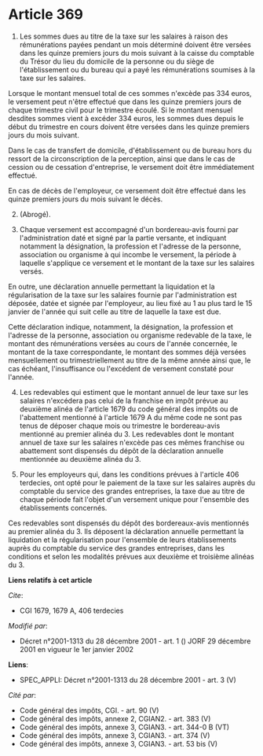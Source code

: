 # Article 369

1. Les sommes dues au titre de la taxe sur les salaires à raison des rémunérations payées pendant un mois déterminé doivent
être versées dans les quinze premiers jours du mois suivant à la caisse du comptable du Trésor du lieu du domicile de la
personne ou du siège de l'établissement ou du bureau qui a payé les rémunérations soumises à la taxe sur les salaires.

Lorsque le montant mensuel total de ces sommes n'excède pas 334 euros, le versement peut n'être effectué que dans les quinze
premiers jours de chaque trimestre civil pour le trimestre écoulé. Si le montant mensuel desdites sommes vient à excéder 334
euros, les sommes dues depuis le début du trimestre en cours doivent être versées dans les quinze premiers jours du mois
suivant.

Dans le cas de transfert de domicile, d'établissement ou de bureau hors du ressort de la circonscription de la perception,
ainsi que dans le cas de cession ou de cessation d'entreprise, le versement doit être immédiatement effectué.

En cas de décès de l'employeur, ce versement doit être effectué dans les quinze premiers jours du mois suivant le décès.

2. (Abrogé).

3. Chaque versement est accompagné d'un bordereau-avis fourni par l'administration daté et signé par la partie versante, et
indiquant notamment la désignation, la profession et l'adresse de la personne, association ou organisme à qui incombe le
versement, la période à laquelle s'applique ce versement et le montant de la taxe sur les salaires versés.

En outre, une déclaration annuelle permettant la liquidation et la régularisation de la taxe sur les salaires fournie par
l'administration est déposée, datée et signée par l'employeur, au lieu fixé au 1 au plus tard le 15 janvier de l'année qui
suit celle au titre de laquelle la taxe est due.

Cette déclaration indique, notamment, la désignation, la profession et l'adresse de la personne, association ou organisme
redevable de la taxe, le montant des rémunérations versées au cours de l'année concernée, le montant de la taxe
correspondante, le montant des sommes déjà versées mensuellement ou trimestriellement au titre de la même année ainsi que, le
cas échéant, l'insuffisance ou l'excédent de versement constaté pour l'année.

4. Les redevables qui estiment que le montant annuel de leur taxe sur les salaires n'excédera pas celui de la franchise en
impôt prévue au deuxième alinéa de l'article 1679 du code général des impôts ou de l'abattement mentionné à l'article 1679 A
du même code ne sont pas tenus de déposer chaque mois ou trimestre le bordereau-avis mentionné au premier alinéa du 3. Les
redevables dont le montant annuel de taxe sur les salaires n'excède pas ces mêmes franchise ou abattement sont dispensés du
dépôt de la déclaration annuelle mentionnée au deuxième alinéa du 3.

5. Pour les employeurs qui, dans les conditions prévues à l'article 406 terdecies, ont opté pour le paiement de la taxe sur
les salaires auprès du comptable du service des grandes entreprises, la taxe due au titre de chaque période fait l'objet d'un
versement unique pour l'ensemble des établissements concernés.

Ces redevables sont dispensés du dépôt des bordereaux-avis mentionnés au premier alinéa du 3. Ils déposent la déclaration
annuelle permettant la liquidation et la régularisation pour l'ensemble de leurs établissements auprès du comptable du
service des grandes entreprises, dans les conditions et selon les modalités prévues aux deuxième et troisième alinéas du 3.

**Liens relatifs à cet article**

_Cite_:

  - CGI 1679, 1679 A, 406 terdecies

_Modifié par_:

  - Décret n°2001-1313 du 28 décembre 2001 - art. 1 () JORF 29 décembre 2001 en vigueur le 1er janvier 2002

**Liens**:

  - SPEC_APPLI: Décret n°2001-1313 du 28 décembre 2001 - art. 3 (V)

_Cité par_:

  - Code général des impôts, CGI. - art. 90 (V)
  - Code général des impôts, annexe 2, CGIAN2. - art. 383 (V)
  - Code général des impôts, annexe 3, CGIAN3. - art. 344-0 B (VT)
  - Code général des impôts, annexe 3, CGIAN3. - art. 374 (V)
  - Code général des impôts, annexe 3, CGIAN3. - art. 53 bis (V)
